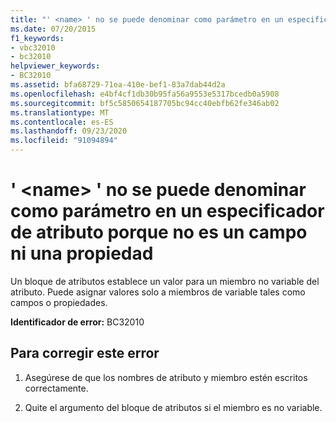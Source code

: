 ```yaml
---
title: "' <name> ' no se puede denominar como parámetro en un especificador de atributo porque no es un campo ni una propiedad"
ms.date: 07/20/2015
f1_keywords:
- vbc32010
- bc32010
helpviewer_keywords:
- BC32010
ms.assetid: bfa68729-71ea-410e-bef1-83a7dab44d2a
ms.openlocfilehash: e4bf4cf1db30b95fa56a9553e5317bcedb0a5908
ms.sourcegitcommit: bf5c5850654187705bc94cc40ebfb62fe346ab02
ms.translationtype: MT
ms.contentlocale: es-ES
ms.lasthandoff: 09/23/2020
ms.locfileid: "91094894"
---
```

# <a name="name-cannot-be-named-as-a-parameter-in-an-attribute-specifier-because-it-is-not-a-field-or-property"></a>' \<name> ' no se puede denominar como parámetro en un especificador de atributo porque no es un campo ni una propiedad

Un bloque de atributos establece un valor para un miembro no variable del atributo. Puede asignar valores solo a miembros de variable tales como campos o propiedades.  
  
 **Identificador de error:** BC32010  
  
## <a name="to-correct-this-error"></a>Para corregir este error  
  
1. Asegúrese de que los nombres de atributo y miembro estén escritos correctamente.  
  
2. Quite el argumento del bloque de atributos si el miembro es no variable.  
